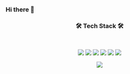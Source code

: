 ### Hi there 👋

<h3 align="center"><b>🛠 Tech Stack 🛠</b></h3>
</br>
<p align="center">
  <img src="https://img.shields.io/badge/HTML5-E34F26?style=flat-square&logo=HTML5&logoColor=white"/></a>
  <img src="https://img.shields.io/badge/CSS3-1572B6?style=flat-square&logo=CSS3&logoColor=white"/></a>
  <img src="https://img.shields.io/badge/Java-007396?style=flat-square&logo=Java&logoColor=white"/></a>
  <img src="https://img.shields.io/badge/JSP-E25A1C?style=flat-square&logo=ApacheSpark&logoColor=white"/></a>
  <img src="https://img.shields.io/badge/Spring-47A248?style=flat-square&logo=Spring&logoColor=white"/></a>
  <img src="https://img.shields.io/badge/OracleSQL-F80000?style=flat-square&logo=Oracle&logoColor=white"/></a>
</p>

<p align="center">
<img src="https://img.shields.io/badge/NaverBlog-03C75A?style=flat-square&logo=Naver&logoColor=white"/></a>

</p>
